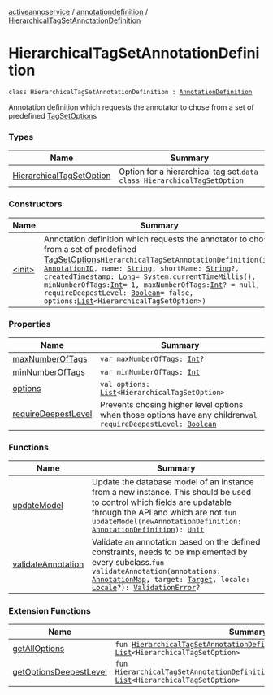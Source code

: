 [activeannoservice](../../index.md) / [annotationdefinition](../index.md) / [HierarchicalTagSetAnnotationDefinition](./index.md)

# HierarchicalTagSetAnnotationDefinition

`class HierarchicalTagSetAnnotationDefinition : `[`AnnotationDefinition`](../-annotation-definition/index.md)

Annotation definition which requests the annotator to chose from a set of predefined [TagSetOption](#)s

### Types

| Name | Summary |
|---|---|
| [HierarchicalTagSetOption](-hierarchical-tag-set-option/index.md) | Option for a hierarchical tag set.`data class HierarchicalTagSetOption` |

### Constructors

| Name | Summary |
|---|---|
| [&lt;init&gt;](-init-.md) | Annotation definition which requests the annotator to chose from a set of predefined [TagSetOption](#)s`HierarchicalTagSetAnnotationDefinition(id: `[`AnnotationID`](../-annotation-i-d.md)`, name: `[`String`](https://kotlinlang.org/api/latest/jvm/stdlib/kotlin/-string/index.html)`, shortName: `[`String`](https://kotlinlang.org/api/latest/jvm/stdlib/kotlin/-string/index.html)`?, createdTimestamp: `[`Long`](https://kotlinlang.org/api/latest/jvm/stdlib/kotlin/-long/index.html)` = System.currentTimeMillis(), minNumberOfTags: `[`Int`](https://kotlinlang.org/api/latest/jvm/stdlib/kotlin/-int/index.html)` = 1, maxNumberOfTags: `[`Int`](https://kotlinlang.org/api/latest/jvm/stdlib/kotlin/-int/index.html)`? = null, requireDeepestLevel: `[`Boolean`](https://kotlinlang.org/api/latest/jvm/stdlib/kotlin/-boolean/index.html)` = false, options: `[`List`](https://kotlinlang.org/api/latest/jvm/stdlib/kotlin.collections/-list/index.html)`<HierarchicalTagSetOption>)` |

### Properties

| Name | Summary |
|---|---|
| [maxNumberOfTags](max-number-of-tags.md) | `var maxNumberOfTags: `[`Int`](https://kotlinlang.org/api/latest/jvm/stdlib/kotlin/-int/index.html)`?` |
| [minNumberOfTags](min-number-of-tags.md) | `var minNumberOfTags: `[`Int`](https://kotlinlang.org/api/latest/jvm/stdlib/kotlin/-int/index.html) |
| [options](options.md) | `val options: `[`List`](https://kotlinlang.org/api/latest/jvm/stdlib/kotlin.collections/-list/index.html)`<HierarchicalTagSetOption>` |
| [requireDeepestLevel](require-deepest-level.md) | Prevents chosing higher level options when those options have any children`val requireDeepestLevel: `[`Boolean`](https://kotlinlang.org/api/latest/jvm/stdlib/kotlin/-boolean/index.html) |

### Functions

| Name | Summary |
|---|---|
| [updateModel](update-model.md) | Update the database model of an instance from a new instance. This should be used to control which fields are updatable through the API and which are not.`fun updateModel(newAnnotationDefinition: `[`AnnotationDefinition`](../-annotation-definition/index.md)`): `[`Unit`](https://kotlinlang.org/api/latest/jvm/stdlib/kotlin/-unit/index.html) |
| [validateAnnotation](validate-annotation.md) | Validate an annotation based on the defined constraints, needs to be implemented by every subclass.`fun validateAnnotation(annotations: `[`AnnotationMap`](../../document.annotation/-annotation-map.md)`, target: `[`Target`](../../annotationdefinition.target/-target/index.md)`, locale: `[`Locale`](https://docs.oracle.com/javase/6/docs/api/java/util/Locale.html)`?): `[`ValidationError`](../../api.annotate.dto/-validation-error/index.md)`?` |

### Extension Functions

| Name | Summary |
|---|---|
| [getAllOptions](../get-all-options.md) | `fun `[`HierarchicalTagSetAnnotationDefinition`](./index.md)`.getAllOptions(): `[`List`](https://kotlinlang.org/api/latest/jvm/stdlib/kotlin.collections/-list/index.html)`<HierarchicalTagSetOption>` |
| [getOptionsDeepestLevel](../get-options-deepest-level.md) | `fun `[`HierarchicalTagSetAnnotationDefinition`](./index.md)`.getOptionsDeepestLevel(): `[`List`](https://kotlinlang.org/api/latest/jvm/stdlib/kotlin.collections/-list/index.html)`<HierarchicalTagSetOption>` |
